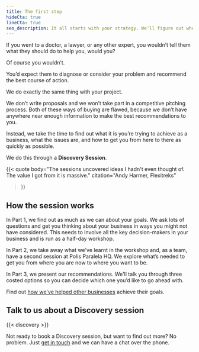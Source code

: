 ```yaml
---
title: The first step
hideCta: true
lineCta: true
seo_description: It all starts with your strategy. We'll figure out where you want to go with your business, and what needs to be put in place to get you there.
---
```


If you went to a doctor, a lawyer, or any other expert, you wouldn’t tell them what they should do to help you, would you?

Of course you wouldn’t.

You’d expect them to diagnose or consider your problem and recommend the best course of action.

We do exactly the same thing with your project. 

We don’t write proposals and we won’t take part in a competitive pitching process. Both of these ways of buying are flawed, because we don’t have anywhere near enough information to make the best recommendations to you.

Instead, we take the time to find out what it is you’re trying to achieve as a business, what the issues are, and how to get you from here to there as quickly as possible.

We do this through a **Discovery Session**.

{{< quote
	body="The sessions uncovered ideas I hadn't even thought of. The value I got from it is massive."
	citation="Andy Harmer, Flexitreks"
>}}

## How the session works

In Part 1, we find out as much as we can about your goals. We ask lots of questions and get you thinking about your business in ways you might not have considered. This needs to involve all the key decision-makers in your business and is run as a half-day workshop.

In Part 2, we take away what we've learnt in the workshop and, as a team, have a second session at Polis Paralela HQ. We explore what’s needed to get you from where you are now to where you want to be. 

In Part 3, we present our recommendations. We'll talk you through three costed options so you can decide which one you’d like to go ahead with.

Find out [how we've helped other businesses](/created/) achieve their goals.

## Talk to us about a Discovery session

{{< discovery >}}

Not ready to book a Discovery session, but want to find out more? No problem. Just [get in touch](/contact/) and we can have a chat over the phone.
